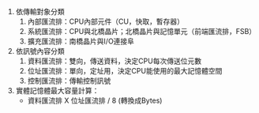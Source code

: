1. 依傳輸對象分類
	1. 內部匯流排：CPU內部元件（CU，快取，暫存器）
	2. 系統匯流排：CPU與北橋晶片；北橋晶片與記憶單元（前端匯流排，FSB）
	3. 擴充匯流排：南橋晶片與I/O連接阜
2. 依訊號內容分類
	1. 資料匯流排：雙向，傳送資料，決定CPU每次傳送位元數
	2. 位址匯流排：單向，定址用，決定CPU能使用的最大記憶體空間
	3. 控制匯流排：傳輸控制訊號
3. 實體記憶體最大容量計算：
	* 資料匯流排 X 位址匯流排 / 8 (轉換成Bytes)